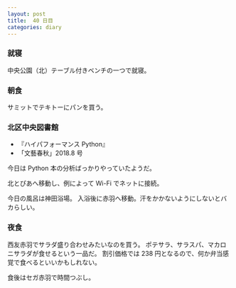 ```yaml
---
layout: post
title:  40 日目
categories: diary
---
```


### 就寝

中央公園（北）テーブル付きベンチの一つで就寝。

### 朝食

サミットでテキトーにパンを買う。

### 北区中央図書館

* 『ハイパフォーマンス Python』
* 「文藝春秋」2018.8 号

今日は Python 本の分析ばっかりやっていたようだ。

北とぴあへ移動し、例によって Wi-Fi でネットに接続。

今日の風呂は神田浴場。
入浴後に赤羽へ移動。汗をかかないようにしないとバカらしい。

### 夜食

西友赤羽でサラダ盛り合わせみたいなのを買う。
ポテサラ、サラスパ、マカロニサラダが食せるという一品だ。
割引価格では 238 円となるので、何か弁当感覚で食べるといいかもしれない。

食後はセガ赤羽で時間つぶし。
